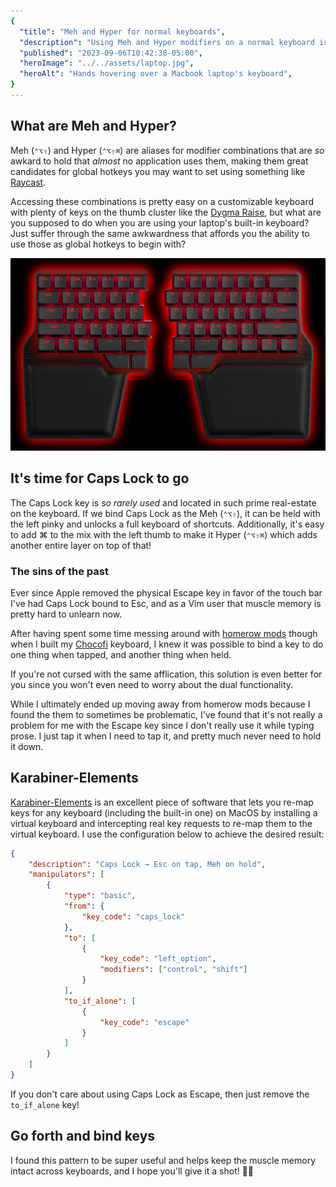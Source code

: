 ```yaml
---
{
  "title": "Meh and Hyper for normal keyboards",
  "description": "Using Meh and Hyper modifiers on a normal keyboard is difficult, but it doesn't have to be.",
  "published": "2023-09-06T10:42:38-05:00",
  "heroImage": "../../assets/laptop.jpg",
  "heroAlt": "Hands hovering over a Macbook laptop's keyboard",
}
---
```


## What are Meh and Hyper?

Meh (`⌃⌥⇧`) and Hyper (`⌃⌥⇧⌘`) are aliases for modifier combinations that are _so_ awkard to
hold that _almost_ no application uses them, making them great candidates for global hotkeys
you may want to set using something like [Raycast](https://www.raycast.com/).

Accessing these combinations is pretty easy on a customizable keyboard with plenty of keys on
the thumb cluster like the [Dygma Raise](https://dygma.com/products/dygma-raise), but what are
you supposed to do when you are using your laptop's built-in keyboard? Just suffer through the
same awkwardness that affords you the ability to use those as global hotkeys to begin with?

![Dygma Raise keyboard which is a split keyboard with many customizable keys around where your thumbs would rest](../../assets/Raise-Black-Black-US_1500x.webp)

## It's time for Caps Lock to go

The Caps Lock key is _so rarely used_ and located in such prime real-estate on the keyboard.
If we bind Caps Lock as the Meh (`⌃⌥⇧`), it can be held with the left pinky and unlocks a full
keyboard of shortcuts. Additionally, it's easy to add ⌘ to the mix with the left thumb to
make it Hyper (`⌃⌥⇧⌘`) which adds another entire layer on top of that!

### The sins of the past

Ever since Apple removed the physical Escape key in favor of the touch bar I've had
Caps Lock bound to Esc, and as a Vim user that muscle memory is pretty hard to unlearn now.

After having spent some time messing around with [homerow mods](https://precondition.github.io/home-row-mods)
though when I built my [Chocofi](https://shop.beekeeb.com/product/chocofi-36-keys-kailh-low-profile-choc-v1-mechanical-ergonomic-hotswap-split-keyboard-diy-kit/) keyboard,
I knew it was possible to bind a key to do one thing when tapped, and another thing when held.

If you're not cursed with the same afflication, this solution is even better for you since you
won't even need to worry about the dual functionality.

While I ultimately ended up moving away from homerow mods because I found the them to sometimes
be problematic, I've found that it's not really a problem for me with the Escape key since I
don't really use it while typing prose. I just tap it when I need to tap it, and pretty much
never need to hold it down.

## Karabiner-Elements

[Karabiner-Elements](https://karabiner-elements.pqrs.org/) is an excellent piece of
software that lets you re-map keys for any keyboard (including the built-in one) on MacOS by
installing a virtual keyboard and intercepting real key requests to re-map them to the virtual
keyboard. I use the configuration below to achieve the desired result:

```json
{
	"description": "Caps Lock → Esc on tap, Meh on hold",
	"manipulators": [
		{
			"type": "basic",
			"from": {
				"key_code": "caps_lock"
			},
			"to": [
				{
					"key_code": "left_option",
					"modifiers": ["control", "shift"]
				}
			],
			"to_if_alone": [
				{
					"key_code": "escape"
				}
			]
		}
	]
}
```

If you don't care about using Caps Lock as Escape, then just remove the `to_if_alone` key!

## Go forth and bind keys

I found this pattern to be super useful and helps keep the muscle memory intact across
keyboards, and I hope you'll give it a shot! 💪🏻
